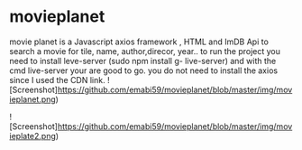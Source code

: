 # movieplanet

 movie planet is a Javascript axios framework , HTML and ImDB Api to search a movie for tile, name, author,direcor, year..
 to run the project you need to install leve-server (sudo npm install g- live-server) and with the cmd live-server your are good to go. you do not need to install the axios since I used the CDN link. 
![Screenshot]https://github.com/emabi59/movieplanet/blob/master/img/movieplanet.png)


![Screenshot]https://github.com/emabi59/movieplanet/blob/master/img/movieplate2.png)
